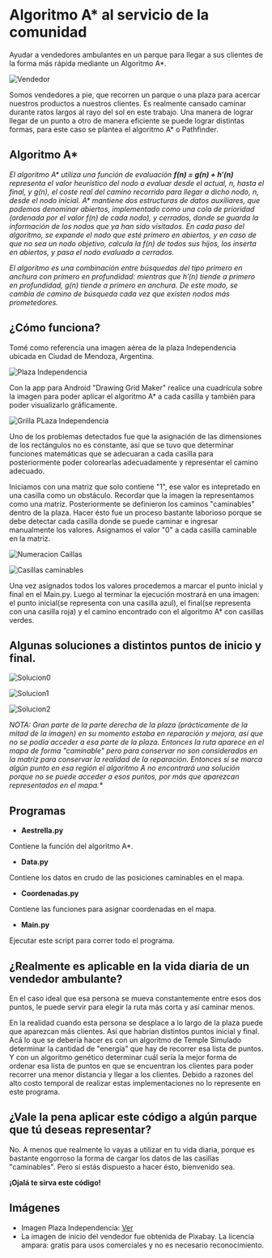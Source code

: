 # Algoritmo A* al servicio de la comunidad
Ayudar a vendedores ambulantes en un parque para llegar a sus clientes de la forma más rápida mediante un Algoritmo A*.

![Vendedor](https://github.com/cabustillo13/Marie/blob/master/Mapas/Vendedor.png)

Somos vendedores a pie, que recorren un parque o una plaza para acercar nuestros productos a nuestros clientes. Es realmente cansado caminar durante ratos largos al rayo del sol en este trabajo. Una manera de lograr llegar de un punto a otro de manera eficiente se puede lograr distintas formas, para este caso se plantea el algoritmo A* o Pathfinder.

## Algoritmo A*

_El algoritmo A* utiliza una función de evaluación **f(n) = g(n) + h′(n)** representa el valor heurístico del nodo a evaluar desde el actual, n, hasta el final, y g(n), el coste real del camino recorrido para llegar a dicho nodo, n, desde el nodo inicial. A* mantiene dos estructuras de datos auxiliares, que podemos denominar abiertos, implementado como una cola de prioridad (ordenada por el valor f(n) de cada nodo), y cerrados, donde se guarda la información de los nodos que ya han sido visitados. En cada paso del algoritmo, se expande el nodo que esté primero en abiertos, y en caso de que no sea un nodo objetivo, calcula la f(n) de todos sus hijos, los inserta en abiertos, y pasa el nodo evaluado a cerrados._

_El algoritmo es una combinación entre búsquedas del tipo primero en anchura con primero en profundidad: mientras que h′(n) tiende a primero en profundidad, g(n) tiende a primero en anchura. De este modo, se cambia de camino de búsqueda cada vez que existen nodos más prometedores._

## ¿Cómo funciona?

Tomé como referencia una imagen aérea de la plaza Independencia ubicada en Ciudad de Mendoza, Argentina. 

![Plaza Independencia](https://github.com/cabustillo13/Marie/blob/master/Mapas/photo0.png)

Con la app para Android "Drawing Grid Maker" realice una cuadrícula sobre la imagen para poder aplicar el algoritmo A* a cada casilla y también para poder visualizarlo gráficamente. 

![Grilla PLaza Independencia](https://github.com/cabustillo13/Marie/blob/master/Mapas/photo2.png)

Uno de los problemas detectados fue que la asignación de las dimensiones de los rectángulos no es constante, así que se tuvo que determinar funciones matemáticas que se adecuaran a cada casilla para posteriormente poder colorearlas adecuadamente y representar el camino adecuado. 

Iniciamos con una matriz que solo contiene "1", ese valor es intepretado en una casilla como un obstáculo. Recordar que la imagen la representamos como una matriz. Posteriormente se definieron los caminos "caminables" dentro de la plaza. Hacer ésto fue un proceso bastante laborioso porque se debe detectar cada casilla donde se puede caminar e ingresar manualmente los valores. Asignamos el valor "0" a cada casilla caminable en la matriz.

![Numeracion Caillas](https://github.com/cabustillo13/Marie/blob/master/Mapas/photo4.png)

![Casillas caminables](https://github.com/cabustillo13/Marie/blob/master/Mapas/photo5.png)

Una vez asignados todos los valores procedemos a marcar el punto inicial y final en el Main.py. Luego al terminar la ejecución mostrará en una imagen: el punto inicial(se representa con una casilla azul), el final(se representa con una casilla roja) y el camino encontrado con el algoritmo A* con casillas verdes.

## Algunas soluciones a distintos puntos de inicio y final.

![Solucion0](https://github.com/cabustillo13/Marie/blob/master/Mapas/Solucion0.png)

![Solucion1](https://github.com/cabustillo13/Marie/blob/master/Mapas/Solucion1.png)

![Solucion2](https://github.com/cabustillo13/Marie/blob/master/Mapas/Solucion2.png)

_**NOTA: Gran parte de la parte derecha de la plaza (prácticamente de la mitad de la imagen) en su momento estaba en reparación y mejora, así que no se podía acceder a esa parte de la plaza. Entonces la ruta aparece en el mapa de forma "caminable" pero para conservar no son considerados en la matriz para conservar la realidad de la reparación. Entonces sí se marca algún punto en esa región el algoritmo A* no encontrará una solución porque no se puede acceder a esos puntos, por más que aparezcan representados en el mapa.**_

## Programas

* **Aestrella.py**

Contiene la función del algoritmo A*.

* **Data.py**

Contiene los datos en crudo de las posiciones caminables en el mapa.

* **Coordenadas.py**

Contiene las funciones para asignar coordenadas en el mapa.

* **Main.py**

Ejecutar este script para correr todo el programa.

## ¿Realmente es aplicable en la vida diaria de un vendedor ambulante?

En el caso ideal que esa persona se mueva constantemente entre esos dos puntos, le puede servir para elegir la ruta más corta y así caminar menos.

En la realidad cuando esta persona se desplace a lo largo de la plaza puede que aparezcan más clientes. Así que habrían distintos puntos inicial y final. Acá lo que se debería hacer es con un algoritmo de Temple Simulado determinar la cantidad de "energía" que hay de recorrer esa lista de puntos. Y con un algoritmo genético determinar cuál sería la mejor forma de ordenar esa lista de puntos en que se encuentran los clientes para poder recorrer una menor distancia y llegar a los clientes. Debido a razones del alto costo temporal de realizar estas implementaciones no lo represente en este programa. 

## ¿Vale la pena aplicar este código a algún parque que tú deseas representar?

No. A menos que realmente lo vayas a utilizar en tu vida diaria, porque es bastante engorroso la forma de cargar los datos de las casillas "caminables". Pero sí estás dispuesto a hacer ésto, bienvenido sea.

**¡Ojalá te sirva este código!**

## Imágenes

* Imagen Plaza Independencia: [Ver](https://www.serargentino.com/turismo/mendoza/la-ciudad-de-5-plazas )
* La imagen de inicio del vendedor fue obtenida de Pixabay. La licencia ampara: gratis para usos comerciales y no es necesario reconocimiento.
